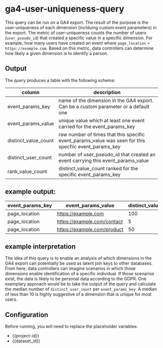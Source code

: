 # ga4-user-uniqueness-query
This query can be run on a GA4 export. The result of the purpose is the user-uniqueness of each dimension (inclduing custom event parameters) in the export. The metric of user-uniqueness counts the number of users (`user_pseudo_id`) that created a specific value in a specific dimension. For example, how many users have created an event where `page_location` = `https://example.com`. Based on this metric, data controllers can determine how likely a given dimension is to identify a person. 

## Output
The query produces a table with the following schema:

|column|description|
|---|---|
|event_params_key|name of the dimension in the GA4 export. Can be a custom parameter or a default one|
|event_params_value|unique value which at least one event carried for the event_params_key|
|distinct_value_count|raw number of times that this specific event_params_value was seen for this specfiic event_params_key|
|distinct_user_count|number of user_pseudo_id that created an event carrying this event_params_value|
|rank_value_count|distinct_value_count ranked for the specific event_params_key|

## example output:
|event_params_key|event_params_value|distinct_value_count|distinct_user_count|rank_value_count|
|---|---|---|---|---|
|page_location|https://example.com|100|20|1|
|page_location|https://example.com/contact|5|5|3|
|page_location|https://example.com/product|50|10|2|

## example interpretation
The idea of this query is to enable an analysis of which dimensions in the GA4 export can potentially be used as latent join keys to other databases. From here, data controllers can imagine scenarios in which those dimensions enable identification of a specific individual. If those scenarios exist, the data is likely to be personal data according to the GDPR. 
One exemplary approach would be to take the output of the query and calculate the median number of `distinct_user_count` per `event_params_key`. A median of less than 10 is highly suggestive of a dimension that is unique for most users.

## Configuration
Before running, you will need to replace the placeholder variables:
- {{project-id}}
- {{dataset_id}}
